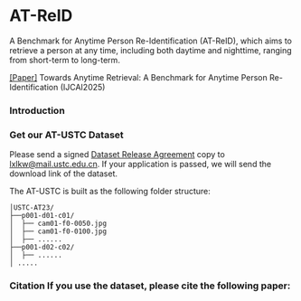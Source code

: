 # AT-ReID
A Benchmark for Anytime Person Re-Identification (AT-ReID), which aims to retrieve a person at any time, including both daytime and nighttime, ranging from short-term to long-term. 


[\[Paper\]]() Towards Anytime Retrieval: A Benchmark for Anytime Person Re-Identification (IJCAI2025)
### Introduction

### Get our AT-USTC Dataset
Please send a signed [Dataset Release Agreement]() copy to lxlkw@mail.ustc.edu.cn. If your application is passed, we will send the download link of the dataset.

The AT-USTC is built as the following folder structure:
```
│USTC-AT23/
├──p001-d01-c01/
│  ├── cam01-f0-0050.jpg
│  ├── cam01-f0-0100.jpg
│  ├── ......
├──p001-d02-c02/
│  ├── ......
│ .....
```

### Citation If you use the dataset, please cite the following paper: 
```  
```

